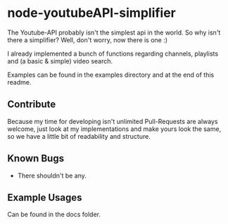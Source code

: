 # node-youtubeAPI-simplifier
The Youtube-API probably isn't the simplest api in the world.
So why isn't there a simplifier? Well, don't worry, now there is one :)

I already implemented a bunch of functions regarding channels, playlists and (a basic & simple) video search.

Examples can be found in the examples directory and at the end of this readme.

## Contribute
Because my time for developing isn't unlimited Pull-Requests are always welcome, just look at my implementations and make yours look the same, so we have a little bit of readability and structure.

## Known Bugs
* There shouldn't be any.

## Example Usages
Can be found in the docs folder.